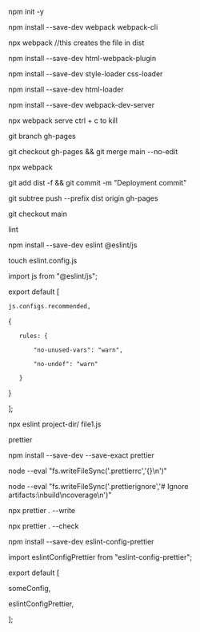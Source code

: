 npm init -y

npm install --save-dev webpack webpack-cli

npx webpack //this creates the file in dist

npm install --save-dev html-webpack-plugin

npm install --save-dev style-loader css-loader

npm install --save-dev html-loader

npm install --save-dev webpack-dev-server

npx webpack serve ctrl + c to kill

git branch gh-pages

git checkout gh-pages && git merge main --no-edit

npx webpack

git add dist -f && git commit -m "Deployment commit"

git subtree push --prefix dist origin gh-pages

git checkout main

lint

npm install --save-dev eslint @eslint/js

touch eslint.config.js

import js from "@eslint/js";

export default [

    js.configs.recommended,

   {

       rules: {

           "no-unused-vars": "warn",

           "no-undef": "warn"

       }

   }

];

npx eslint project-dir/ file1.js

prettier

npm install --save-dev --save-exact prettier

node --eval "fs.writeFileSync('.prettierrc','{}\n')"

node --eval "fs.writeFileSync('.prettierignore','# Ignore artifacts:\nbuild\ncoverage\n')"

npx prettier . --write

npx prettier . --check

npm install --save-dev eslint-config-prettier


import eslintConfigPrettier from "eslint-config-prettier";

export default [

  someConfig,

  eslintConfigPrettier,
  
];